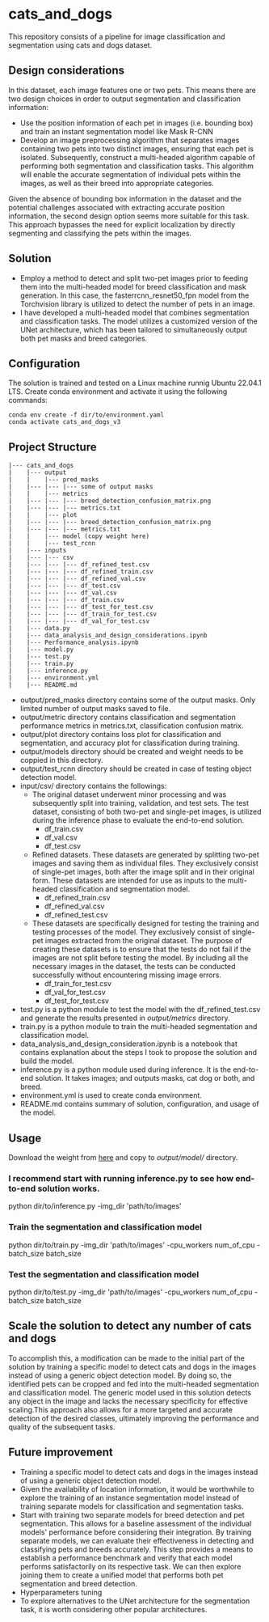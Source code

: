 # cats_and_dogs
This repository consists of a pipeline for image classification and segmentation using cats and dogs dataset.
## Design considerations
In this dataset, each image features one or two pets. This means there are two design choices in order to output segmentation and classification information:

- Use the position information of each pet in images (i.e. bounding box) and train an instant segmentation model like Mask R-CNN
- Develop an image preprocessing algorithm that separates images containing two pets into two distinct images, ensuring that each pet is isolated. Subsequently, construct a multi-headed algorithm capable of performing both segmentation and classification tasks. This algorithm will enable the accurate segmentation of individual pets within the images, as well as their breed into appropriate categories.

Given the absence of bounding box information in the dataset and the potential challenges associated with extracting accurate position information, the second design option seems more suitable for this task. This approach bypasses the need for explicit localization by directly segmenting and classifying the pets within the images. 
## Solution
- Employ a method to detect and split two-pet images prior to feeding them into the multi-headed model for breed classification and mask generation. In this case, the fasterrcnn_resnet50_fpn model from the Torchvision library is utilized to detect the number of pets in an image.
-  I have developed a multi-headed model that combines segmentation and classification tasks. The model utilizes a customized version of the UNet architecture, which has been tailored to simultaneously output both pet masks and breed categories.
## Configuration
The solution is trained and tested on a Linux machine runnig Ubuntu 22.04.1 LTS.
Create conda environment and activate it using the following commands:
```
conda env create -f dir/to/environment.yaml
conda activate cats_and_dogs_v3
```

## Project Structure
```
|--- cats_and_dogs
|    |--- output
|    |    |--- pred_masks 
|    |--- |--- |--- some of output masks
|    |    |--- metrics
|    |--- |--- |--- breed_detection_confusion_matrix.png
|    |--- |--- |--- metrics.txt
|    |    |--- plot
|    |--- |--- |--- breed_detection_confusion_matrix.png
|    |--- |--- |--- metrics.txt
|    |    |--- model (copy weight here)
|    |    |--- test_rcnn 
|    |--- inputs
|    |--- |--- csv
|    |--- |--- |--- df_refined_test.csv
|    |--- |--- |--- df_refined_train.csv
|    |--- |--- |--- df_refined_val.csv
|    |--- |--- |--- df_test.csv
|    |--- |--- |--- df_val.csv
|    |--- |--- |--- df_train.csv
|    |--- |--- |--- df_test_for_test.csv
|    |--- |--- |--- df_train_for_test.csv
|    |--- |--- |--- df_val_for_test.csv
|    |--- data.py
|    |--- data_analysis_and_design_considerations.ipynb
|    |--- Performance_analysis.ipynb
|    |--- model.py
|    |--- test.py
|    |--- train.py
|    |--- inference.py
|    |--- environment.yml
|    |--- README.md
```
- output/pred_masks directory contains some of the output masks. Only limited number of output masks saved to file.
- output/metric directory contains classification and segmentation performance metrics in metrics.txt, classification confusion matrix.
- output/plot directory contains loss plot for classification and segmentation, and accuracy plot for classification during training.
- output/models directory should be created and weight needs to be coppied in this directory.
- output/test_rcnn directory should be created in case of testing object detection model.
- input/csv/ directory contains the followings:
  - The original dataset underwent minor processing and was subsequently split into training, validation, and test sets. The test dataset, consisting of both two-pet and single-pet images, is utilized during the inference phase to evaluate the end-to-end solution.
      - df_train.csv
      - df_val.csv
      - df_test.csv
  - Refined datasets. These datasets are generated by splitting two-pet images and saving them as individual files. They exclusively consist of single-pet images, both after the image split and in their original form. These datasets are intended for use as inputs to the multi-headed classification and segmentation model.
      - df_refined_train.csv
      - df_refined_val.csv
      - df_refined_test.csv
  - These datasets are specifically designed for testing the training and testing processes of the model. They exclusively consist of single-pet images extracted from the original dataset. The purpose of creating these datasets is to ensure that the tests do not fail if the images are not split before testing the model. By including all the necessary images in the dataset, the tests can be conducted successfully without encountering missing image errors.  
      - df_train_for_test.csv
      - df_val_for_test.csv
      - df_test_for_test.csv
- test.py is a python module to test the model with the df_refined_test.csv and generate the results presented in *output/metrics* directory.
- train.py is a python module to train the multi-headed segmentation and classification model. 
- data_analysis_and_design_consideration.ipynb is a notebook that contains explanation about the steps I took to propose the solution and build the model.
- inference.py is a python module used during inference. It is the end-to-end solution. It takes images; and outputs masks, cat dog or both, and breed.
- environment.yml is used to create conda environment.
- README.md contains summary of solution, configuration, and usage of the model.
## Usage
Download the weight from [here](https://drive.google.com/file/d/1b3-JBIUEvJspwdXZM3Z7RZPl42DtCMTw/view?usp=sharing) and copy to *output/model/* directory.
### I recommend start with running inference.py to see how end-to-end solution works.
python dir/to/inference.py -img_dir 'path/to/images'
### Train the segmentation and classification model
python dir/to/train.py -img_dir 'path/to/images' -cpu_workers num_of_cpu -batch_size batch_size
### Test the segmentation and classification model
python dir/to/test.py -img_dir 'path/to/images' -cpu_workers num_of_cpu -batch_size batch_size
## Scale the solution to detect any number of cats and dogs
To accomplish this, a modification can be made to the initial part of the solution by training a specific model to detect cats and dogs in the images instead of using a generic object detection model. By doing so, the identified pets can be cropped and fed into the multi-headed segmentation and classification model. The generic model used in this solution detects any object in the image and lacks the necessary specificity for effective scaling.This approach also allows for a more targeted and accurate detection of the desired classes, ultimately improving the performance and quality of the subsequent tasks.
## Future improvement
- Training a specific model to detect cats and dogs in the images instead of using a generic object detection model.
- Given the availability of location information, it would be worthwhile to explore the training of an instance segmentation model instead of training separate models for classification and segmentation tasks.
- Start with training two separate models for breed detection and pet segmentation. This allows for a baseline assessment of the individual models' performance before considering their integration. By training separate models, we can evaluate their effectiveness in detecting and classifying pets and breeds accurately. This step provides a means to establish a performance benchmark and verify that each model performs satisfactorily on its respective task. We can then explore joining them to create a unified model that performs both pet segmentation and breed detection. 
- Hyperparameters tuning
- To explore alternatives to the UNet architecture for the segmentation task, it is worth considering other popular architectures.
